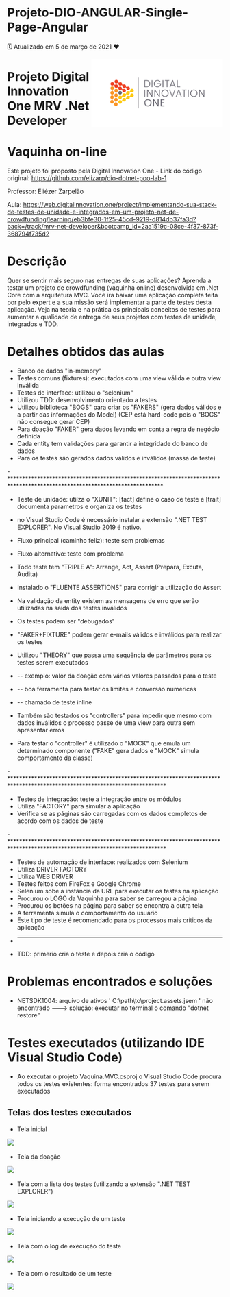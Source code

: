 # Projeto-DIO-ANGULAR-Single-Page-Angular

:spiral_calendar: Atualizado em 5 de março de 2021 :heart:

<img align="right" alt="GIF" height="160px" src="https://github.com/rdeconti/rdeconti-resources/blob/main/Digital%20Innovation%20One%20-%20Logotipo.png" />

# Projeto Digital Innovation One MRV .Net Developer

# Vaquinha on-line

Este projeto foi proposto pela Digital Innovation One - Link do código original: https://github.com/elizarp/dio-dotnet-poo-lab-1

Professor: Eliézer Zarpelão

Aula: https://web.digitalinnovation.one/project/implementando-sua-stack-de-testes-de-unidade-e-integrados-em-um-projeto-net-de-crowdfunding/learning/eb3bfe30-1f25-45cd-9219-d814db37fa3d?back=/track/mrv-net-developer&bootcamp_id=2aa1519c-08ce-4f37-873f-368794f735d2

# Descrição

Quer se sentir mais seguro nas entregas de suas aplicações? Aprenda a testar um projeto de crowdfunding (vaquinha online) desenvolvida em .Net Core com a arquitetura MVC. Você ira baixar uma aplicação completa feita por pelo expert e a sua missão será implementar a parte de testes desta aplicação. Veja na teoria e na prática os principais conceitos de testes para aumentar a qualidade de entrega de seus projetos com testes de unidade, integrados e TDD.

# Detalhes obtidos das aulas

- Banco de dados "in-memory"
- Testes comuns (fixtures): executados com uma view válida e outra view inválida
- Testes de interface: utilizou o "selenium"
- Utilizou TDD: desenvolvimento orientado a testes
- Utilizou biblioteca "BOGS" para criar os "FAKERS" (gera dados válidos e a partir das informações do Model) (CEP está hard-code pois o "BOGS" não consegue gerar CEP)
- Para doação "FAKER" gera dados levando em conta a regra de negócio definida
- Cada entity tem validações para garantir a integridade do banco de dados
- Para os testes são gerados dados válidos e inválidos (massa de teste)

 -***************************************************************************************************************************

- Teste de unidade: utilza o "XUNIT": [fact] define o caso de teste e [trait] documenta parametros e organiza os testes

- no Visual Studio Code é necessário instalar a extensão ".NET TEST EXPLORER". No Visual Studio 2019 é nativo.
- Fluxo principal (caminho feliz): teste sem problemas
- Fluxo alternativo: teste com problema
- Todo teste tem "TRIPLE A": Arrange, Act, Assert (Prepara, Excuta, Audita)
- Instalado o "FLUENTE ASSERTIONS" para corrigir a utilização do Assert
- Na validação da entity existem as mensagens de erro que serão utilizadas na saída dos testes inválidos
- Os testes podem ser "debugados"
- "FAKER+FIXTURE" podem gerar e-mails válidos e inválidos para realizar os testes
- Utilizou "THEORY" que passa uma sequência de parâmetros para os testes serem executados 
- -- exemplo: valor da doação com vários valores passados para o teste
- -- boa ferramenta para testar os limites e conversão numéricas
- -- chamado de teste inline
- Também são testados os "controllers" para impedir que mesmo com dados inválidos o processo passe de uma view para outra sem apresentar erros
- Para testar o "controller" é utilizado o "MOCK" que emula um determinado componente ("FAKE" gera dados e "MOCK" simula comportamento da classe)

-****************************************************************************************************************************

- Testes de integração: teste a integração entre os módulos
- Utiliza "FACTORY" para simular a aplicação
- Verifica se as páginas são carregadas com os dados completos de acordo com os dados de teste

-****************************************************************************************************************************

- Testes de automação de interface: realizados com Selenium
- Utiliza DRIVER FACTORY
- Utiliza WEB DRIVER
- Testes feitos com FireFox e Google Chrome
- Selenium sobe a instância da URL para executar os testes na aplicação
- Procurou o LOGO da Vaquinha para saber se carregou a página
- Procurou os botões na página para saber se encontra a outra tela
- A ferramenta simula o comportamento do usuário
- Este tipo de teste é recomendado para os processos mais críticos da aplicação
- *****************************************************************************************************************************
- TDD: primerio cria o teste e depois cria o código

# Problemas encontrados e soluções

- NETSDK1004: arquivo de ativos ' C:\path\to\project.assets.jsem ' não encontrado ---> solução: executar no terminal o comando "dotnet restore"

# Testes executados (utilizando IDE Visual Studio Code)

- Ao executar o projeto Vaquina.MVC.csproj o Visual Studio Code procura todos os testes existentes: forma encontrados 37 testes para serem executados

## Telas dos testes executados

- Tela inicial
<img src="https://github.com/rdeconti/Projeto-DIO-.Net-Vaquinha-On-Line/blob/main/Execution-tests/telas-aplicativo.jpg" />

- Tela da doação
<img src="https://github.com/rdeconti/Projeto-DIO-.Net-Vaquinha-On-Line/blob/main/Execution-tests/telas-aplicativo-doa%C3%A7%C3%A3o.jpg" />

- Tela com a lista dos testes (utilizando a extensão ".NET TEST EXPLORER")
<img src="https://github.com/rdeconti/Projeto-DIO-.Net-Vaquinha-On-Line/blob/main/Execution-tests/telas-lista-dos-testes.jpg" />

- Tela iniciando a execução de um teste
<img src="https://github.com/rdeconti/Projeto-DIO-.Net-Vaquinha-On-Line/blob/main/Execution-tests/telas-execu%C3%A7%C3%A3o-de-um-teste.jpg" />

- Tela com o log de execução do teste
<img src="https://github.com/rdeconti/Projeto-DIO-.Net-Vaquinha-On-Line/blob/main/Execution-tests/telas-execu%C3%A7%C3%A3o-de-um-teste-log.jpg" />

- Tela com o resultado de um teste
<img src="https://github.com/rdeconti/Projeto-DIO-.Net-Vaquinha-On-Line/blob/main/Execution-tests/telas-execu%C3%A7%C3%A3o-indivudual-dos-testes.jpg" />
